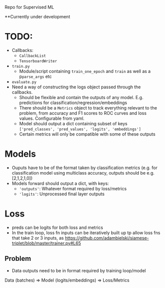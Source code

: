 Repo for Supervised ML

**Currently under development

# TODO:

* Callbacks:
  * `CallbackList`
  * `TensorboardWriter`
* `train.py`
  * Module/script containing `train_one_epoch` and `train` as well as a p`parse_args` etc
* `evaluate.py`
* Need a way of constructing the logs object passed through the callbacks.
  * Should be flexible and contain the outputs of any model. E.g. predictions for classification/regression/embeddings
  * There should be a `Metrics` object to track everything relevant to the problem, from accuracy and F1 scores to ROC curves and loss values. Configurable from yaml.
  * Model should output a dict containing subset of keys `['pred_classes', 'pred_values', 'logits', 'embeddings']`
  * Certain metrics will only be compatible with some of these outputs


# Models
  * Ouputs have to be of the format taken by classification metrics (e.g. for classification model using multiclass accuracy, outputs should be e.g. [2,1,2,1,0])
  * Models forward should output a dict, with keys:
    * `'outputs'`: Whatever format required by loss/metrics
    * `'logits'`: Unprocessed final layer outputs


# Loss
* preds can be logits for both loss and metrics
* In the train loop, loss fn inputs can be iteratively built up tp allow loss fns that take 2 or 3 inputs, as https://github.com/adambielski/siamese-triplet/blob/master/trainer.py#L65





## Problem

* Data outputs need to be in format required by training loop/model

Data (batches) => Model (logits/embeddings) => Loss/Metrics
